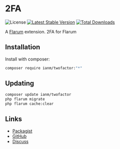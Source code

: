 # 2FA

![License](https://img.shields.io/badge/license-MIT-blue.svg) [![Latest Stable Version](https://img.shields.io/packagist/v/ianm/twofactor.svg)](https://packagist.org/packages/ianm/twofactor) [![Total Downloads](https://img.shields.io/packagist/dt/ianm/twofactor.svg)](https://packagist.org/packages/ianm/twofactor)

A [Flarum](http://flarum.org) extension. 2FA for Flarum

## Installation

Install with composer:

```sh
composer require ianm/twofactor:"*"
```

## Updating

```sh
composer update ianm/twofactor
php flarum migrate
php flarum cache:clear
```

## Links

- [Packagist](https://packagist.org/packages/ianm/twofactor)
- [GitHub](https://github.com/ianm/twofactor)
- [Discuss](https://discuss.flarum.org/d/PUT_DISCUSS_SLUG_HERE)
